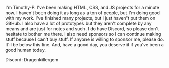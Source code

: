 I'm Timothy-P. I've been making HTML, CSS, and JS projects for a minute now. I haven't been doing it as long as a ton of people, but I'm doing good with my work.
I've finished many projects, but I just haven't put them on GitHub. I also have a lot of prototypes but they aren't complete by any means and are just for notes and such.
I do have Discord, so please don't hesitate to bother me there. I also need sponsors so I can continue making stuff because I can't buy stuff. If anyone is willing to sponsor me, please do. It'll be below this line. And, have a good day, you deserve it if you've been a good human today.

Discord: Dragenkillergem
